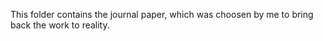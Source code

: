 This folder contains the journal paper, which was choosen by me to bring back the work to reality.


